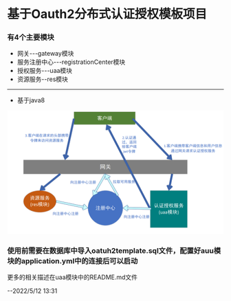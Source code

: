 # 基于Oauth2分布式认证授权模板项目

### 有4个主要模块 
- 网关---gateway模块
- 服务注册中心---registrationCenter模块
- 授权服务---uaa模块
- 资源服务--res模块

---
- 基于java8

<img src="https://raw.githubusercontent.com/tanjunwen0302/OAuth2Template/master/%E5%B7%A5%E4%BD%9C%E6%B5%81%E7%A8%8B.png">

### 使用前需要在数据库中导入oatuh2template.sql文件，配置好auu模块的application.yml中的连接后可以启动
更多的相关描述在uaa模块中的README.md文件

--2022/5/12 13:31
